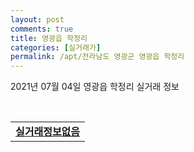 ```yaml
---
layout: post
comments: true
title: 영광읍 학정리
categories: [실거래가]
permalink: /apt/전라남도 영광군 영광읍 학정리
---
```


2021년 07월 04일 영광읍 학정리 실거래 정보

<script type="text/javascript">
  google.charts.load('current', {'packages':['corechart']});
  google.charts.setOnLoadCallback(drawChart);

  function drawChart() {
    var data = google.visualization.arrayToDataTable([['거래일', '매매', '전월세', '전매'], ['20-07', 0, 0, 2], ['20-08', 0, 0, 2], ['20-09', 0, 0, 2], ['20-11', 0, 0, 2], ['20-12', 0, 0, 1], ['21-01', 0, 0, 2], ['21-02', 0, 0, 3], ['21-03', 0, 0, 8], ['21-04', 0, 0, 6], ['21-05', 0, 0, 5], ['21-06', 0, 0, 10]]);

    var options = {
      title: '최근 유형별 거래량 추이',
      legend: { position: 'bottom' }
    };

    var chart = new google.visualization.LineChart(document.getElementById('columnchart_material'));
    chart.draw(data, (options));
  }
</script>

<div id="columnchart_material" style="width: 95%; margin-left: -35px; display: block"></div>
<br>
<table>
  <tr>
    <td colspan="4" style="font-weight: bold;"><a href="https://search.naver.com/search.naver?query=영광읍 학정리 실거래정보없음">실거래정보없음</a></td>
  </tr>
    
</table>
    